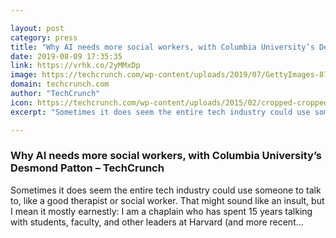 ```yaml
---

layout: post
category: press
title: "Why AI needs more social workers, with Columbia University’s Desmond Patton"
date: 2019-08-09 17:35:35
link: https://vrhk.co/2yMMxDp
image: https://techcrunch.com/wp-content/uploads/2019/07/GettyImages-878457548.jpg?w=764
domain: techcrunch.com
author: "TechCrunch"
icon: https://techcrunch.com/wp-content/uploads/2015/02/cropped-cropped-favicon-gradient.png?w=180
excerpt: "Sometimes it does seem the entire tech industry could use someone to talk to, like a good therapist or social worker. That might sound like an insult, but I mean it mostly earnestly: I am a chaplain who has spent 15 years talking with students, faculty, and other leaders at Harvard (and more recent…"

---
```


### Why AI needs more social workers, with Columbia University’s Desmond Patton – TechCrunch

Sometimes it does seem the entire tech industry could use someone to talk to, like a good therapist or social worker. That might sound like an insult, but I mean it mostly earnestly: I am a chaplain who has spent 15 years talking with students, faculty, and other leaders at Harvard (and more recent…